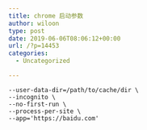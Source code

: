 ```yaml
---
title: chrome 启动参数
author: wiloon
type: post
date: 2019-06-06T08:06:12+00:00
url: /?p=14453
categories:
  - Uncategorized

---
```

```bashchromium \
--user-data-dir=/path/to/cache/dir \
--incognito \
--no-first-run \
--process-per-site \
--app='https://baidu.com'
```